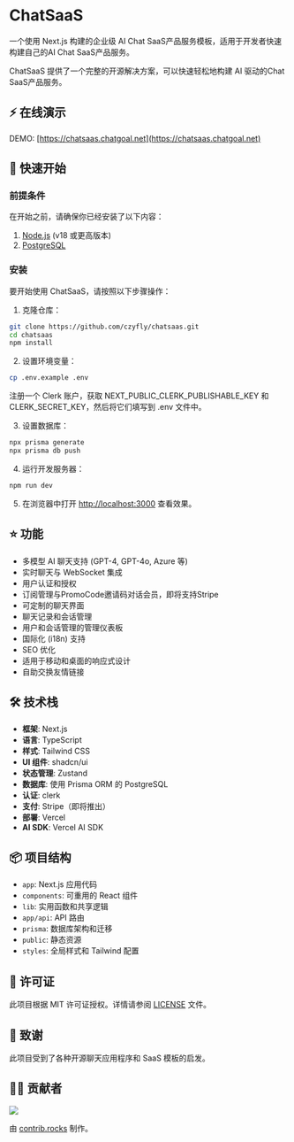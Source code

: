 # ChatSaaS

一个使用 Next.js 构建的企业级 AI Chat SaaS产品服务模板，适用于开发者快速构建自己的AI Chat SaaS产品服务。

ChatSaaS 提供了一个完整的开源解决方案，可以快速轻松地构建 AI 驱动的Chat SaaS产品服务。

## ⚡ 在线演示

DEMO: [https://chatsaas.chatgoal.net](https://chatsaas.chatgoal.net)

## 🚀 快速开始

### 前提条件

在开始之前，请确保你已经安装了以下内容：

1. [Node.js](https://nodejs.org/) (v18 或更高版本)
2. [PostgreSQL](https://www.postgresql.org/)

### 安装

要开始使用 ChatSaaS，请按照以下步骤操作：

1. 克隆仓库：

```bash
git clone https://github.com/czyfly/chatsaas.git
cd chatsaas
npm install
```

2. 设置环境变量：

```bash
cp .env.example .env
```
注册一个 Clerk 账户，获取 NEXT_PUBLIC_CLERK_PUBLISHABLE_KEY 和 CLERK_SECRET_KEY，然后将它们填写到 .env 文件中。

3. 设置数据库：

```bash
npx prisma generate
npx prisma db push
```

4. 运行开发服务器：

```bash
npm run dev
```

5. 在浏览器中打开 [http://localhost:3000](http://localhost:3000) 查看效果。

## ⭐ 功能

- 多模型 AI 聊天支持 (GPT-4, GPT-4o, Azure 等)
- 实时聊天与 WebSocket 集成
- 用户认证和授权
- 订阅管理与PromoCode邀请码对话会员，即将支持Stripe
- 可定制的聊天界面
- 聊天记录和会话管理
- 用户和会话管理的管理仪表板
- 国际化 (i18n) 支持
- SEO 优化
- 适用于移动和桌面的响应式设计
- 自助交换友情链接

## 🛠 技术栈

- **框架**: Next.js
- **语言**: TypeScript
- **样式**: Tailwind CSS
- **UI 组件**: shadcn/ui
- **状态管理**: Zustand
- **数据库**: 使用 Prisma ORM 的 PostgreSQL
- **认证**: clerk
- **支付**: Stripe（即将推出）
- **部署**: Vercel
- **AI SDK**: Vercel AI SDK

## 📦 项目结构

- `app`: Next.js 应用代码
- `components`: 可重用的 React 组件
- `lib`: 实用函数和共享逻辑
- `app/api`: API 路由
- `prisma`: 数据库架构和迁移
- `public`: 静态资源
- `styles`: 全局样式和 Tailwind 配置

## 📜 许可证

此项目根据 MIT 许可证授权。详情请参阅 [LICENSE](./LICENSE) 文件。

## 🙏 致谢

此项目受到了各种开源聊天应用程序和 SaaS 模板的启发。

## 👨‍💻 贡献者

<a href="https://github.com/czyfly/chatsaas/graphs/contributors">
  <img src="https://contrib.rocks/image?repo=czyfly/chatsaas" />
</a>

由 [contrib.rocks](https://contrib.rocks) 制作。